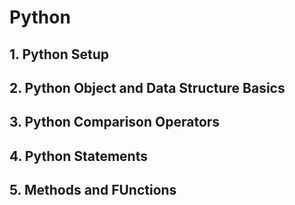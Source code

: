 # Python

## 1. Python Setup
## 2. Python Object and Data Structure Basics
## 3. Python Comparison Operators
## 4. Python Statements
## 5. Methods and FUnctions


















